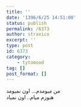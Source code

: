 ```yaml
---
title: ''
date: '1396/6/25 14:51:00'
status: publish
permalink: /6373
author: straxico
excerpt: ''
type: post
id: 6373
category:
    - tytomood
tag: []
post_format: []
---
```

من میومدم… اون نمیومد  
هنوزم میام.. اون نمیاد